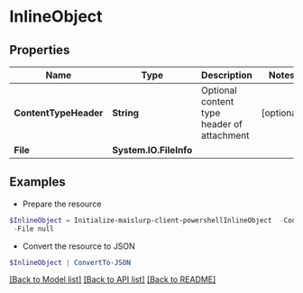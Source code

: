 # InlineObject
## Properties

Name | Type | Description | Notes
------------ | ------------- | ------------- | -------------
**ContentTypeHeader** | **String** | Optional content type header of attachment | [optional] 
**File** | **System.IO.FileInfo** |  | 

## Examples

- Prepare the resource
```powershell
$InlineObject = Initialize-maislurp-client-powershellInlineObject  -ContentTypeHeader null `
 -File null
```

- Convert the resource to JSON
```powershell
$InlineObject | ConvertTo-JSON
```

[[Back to Model list]](../README#documentation-for-models) [[Back to API list]](../README#documentation-for-api-endpoints) [[Back to README]](../README)

